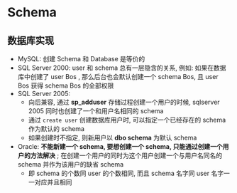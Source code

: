 # Schema

## 数据库实现

- MySQL: 创建 Schema 和 Database 是等价的
- SQL Server 2000: user 和 schema 总有一层隐含的关系, 例如: 如果在数据库中创建了 user Bos , 那么后台也会默认创建一个 schema Bos, 且 user Bos 获得 schema Bos 的全部权限
- SQL Server 2005:
  - 向后兼容, 通过 **sp_adduser** 存储过程创建一个用户的时候, sqlserver 2005 同时也创建了一个和用户名相同的 schema
  - 通过 `create user` 创建数据库用户时, 可以指定一个已经存在的 schema 作为默认的 schema
  - 如果创建时不指定, 则新用户以 **dbo schema** 为默认 schema
- Oracle: **不能新建一个 schema, 要想创建一个 schema, 只能通过创建一个用户的方法解决** ; 在创建一个用户的同时为这个用户创建一个与用户名同名的 schema 并作为该用户的缺省 schema
  - 即 schema 的个数同 user 的个数相同, 而且 schema 名字同 user 名字一一对应并且相同
